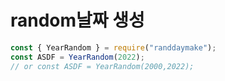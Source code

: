# random날짜 생성

```js
const { YearRandom } = require("randdaymake");
const ASDF = YearRandom(2022);
// or const ASDF = YearRandom(2000,2022);
```
